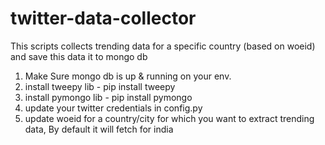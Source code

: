 # twitter-data-collector
This scripts collects trending data for a specific country (based on woeid) and save this data it to mongo db

  1. Make Sure mongo db is up & running on your env.
  2. install tweepy lib - pip install tweepy
  3. install pymongo lib - pip install pymongo
  4. update your twitter credentials in config.py
  5. update woeid for a country/city for which you want to extract trending data, By default it will fetch for india

